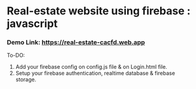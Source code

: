 # Real-estate website using firebase : javascript

### Demo Link: https://real-estate-cacfd.web.app

To-DO:

1. Add your firebase config on config.js file & on Login.html file.
2. Setup your firebase authentication, realtime database & firebase storage.
